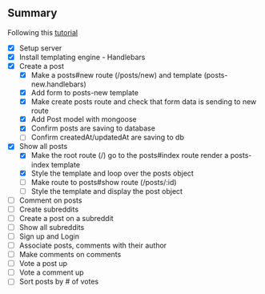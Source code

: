 ## Summary

Following this [tutorial](https://www.makeschool.com/academy/track/reddit-clone-in-node-js)


- [x] Setup server
- [x] Install templating engine - Handlebars
- [x] Create a post
    - [x] Make a posts#new route (/posts/new) and template (posts-new.handlebars)
    - [x] Add form to posts-new template
    - [x] Make create posts route and check that form data is sending to new route
    - [x] Add Post model with mongoose
    - [x] Confirm posts are saving to database
    - [ ] Confirm createdAt/updatedAt are saving to db
- [x] Show all posts
    - [x] Make the root route (/) go to the posts#index route render a posts-index template
    - [x] Style the template and loop over the posts object
    - [ ] Make route to posts#show route (/posts/:id)
    - [ ] Style the template and display the post object
- [ ] Comment on posts
- [ ] Create subreddits
- [ ] Create a post on a subreddit
- [ ] Show all subreddits
- [ ] Sign up and Login
- [ ] Associate posts, comments with their author
- [ ] Make comments on comments
- [ ] Vote a post up
- [ ] Vote a comment up
- [ ] Sort posts by # of votes
